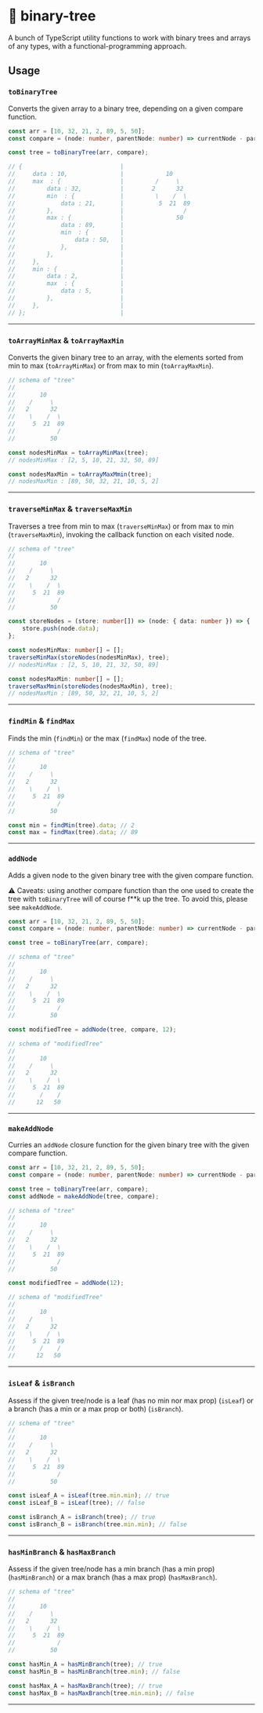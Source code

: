 # 🌳 binary-tree

A bunch of TypeScript utility functions to work with binary trees and arrays of any types, with a functional-programming approach.

## Usage

### `toBinaryTree`

Converts the given array to a binary tree, depending on a given compare function.

```typescript
const arr = [10, 32, 21, 2, 89, 5, 50];
const compare = (node: number, parentNode: number) => currentNode - parentNode;

const tree = toBinaryTree(arr, compare);

// {                            |
//     data : 10,               |            10
//     max  : {                 |         /     \
//         data : 32,           |        2      32
//         min  : {             |         \    /  \
//             data : 21,       |          5  21  89
//         },                   |                 /
//         max : {              |               50
//             data : 89,       |
//             min  : {         |
//                 data : 50,   |
//             },               |
//         },                   |
//     },                       |
//     min : {                  |
//         data : 2,            |
//         max  : {             |
//             data : 5,        |
//         },                   |
//     },                       |
// };                           |
```

---

### `toArrayMinMax` & `toArrayMaxMin`

Converts the given binary tree to an array, with the elements sorted from min to max (`toArrayMinMax`) or from max to min (`toArrayMaxMin`).

```typescript
// schema of "tree"
//
//       10
//    /     \
//   2      32
//    \    /  \
//     5  21  89
//            /
//          50

const nodesMinMax = toArrayMinMax(tree);
// nodesMinMax : [2, 5, 10, 21, 32, 50, 89]

const nodesMaxMin = toArrayMaxMmin(tree);
// nodesMaxMin : [89, 50, 32, 21, 10, 5, 2]
```

---

### `traverseMinMax` & `traverseMaxMin`

Traverses a tree from min to max (`traverseMinMax`) or from max to min (`traverseMaxMin`), invoking the callback function on each visited node.

```typescript
// schema of "tree"
//
//       10
//    /     \
//   2      32
//    \    /  \
//     5  21  89
//            /
//          50

const storeNodes = (store: number[]) => (node: { data: number }) => {
    store.push(node.data);
};

const nodesMinMax: number[] = [];
traverseMinMax(storeNodes(nodesMinMax), tree);
// nodesMinMax : [2, 5, 10, 21, 32, 50, 89]

const nodesMaxMin: number[] = [];
traverseMaxMmin(storeNodes(nodesMaxMin), tree);
// nodesMaxMin : [89, 50, 32, 21, 10, 5, 2]
```

---

### `findMin` & `findMax`

Finds the min (`findMin`) or the max (`findMax`) node of the tree.

```typescript
// schema of "tree"
//
//       10
//    /     \
//   2      32
//    \    /  \
//     5  21  89
//            /
//          50

const min = findMin(tree).data; // 2
const max = findMax(tree).data; // 89
```

---

### `addNode`

Adds a given node to the given binary tree with the given compare function.

⚠️ Caveats: using another compare function than the one used to create the tree with `toBinaryTree` will of course f\*\*k up the tree.
To avoid this, please see `makeAddNode`.

```typescript
const arr = [10, 32, 21, 2, 89, 5, 50];
const compare = (node: number, parentNode: number) => currentNode - parentNode;

const tree = toBinaryTree(arr, compare);

// schema of "tree"
//
//       10
//    /     \
//   2      32
//    \    /  \
//     5  21  89
//            /
//          50

const modifiedTree = addNode(tree, compare, 12);

// schema of "modifiedTree"
//
//       10
//    /     \
//   2      32
//    \    /  \
//     5  21  89
//       /    /
//      12   50
```

---

### `makeAddNode`

Curries an `addNode` closure function for the given binary tree with the given compare function.

```typescript
const arr = [10, 32, 21, 2, 89, 5, 50];
const compare = (node: number, parentNode: number) => currentNode - parentNode;

const tree = toBinaryTree(arr, compare);
const addNode = makeAddNode(tree, compare);

// schema of "tree"
//
//       10
//    /     \
//   2      32
//    \    /  \
//     5  21  89
//            /
//          50

const modifiedTree = addNode(12);

// schema of "modifiedTree"
//
//       10
//    /     \
//   2      32
//    \    /  \
//     5  21  89
//       /    /
//      12   50
```

---

### `isLeaf` & `isBranch`

Assess if the given tree/node is a leaf (has no min nor max prop) (`isLeaf`) or a branch (has a min or a max prop or both) (`isBranch`).

```typescript
// schema of "tree"
//
//       10
//    /     \
//   2      32
//    \    /  \
//     5  21  89
//            /
//          50

const isLeaf_A = isLeaf(tree.min.min); // true
const isLeaf_B = isLeaf(tree); // false

const isBranch_A = isBranch(tree); // true
const isBranch_B = isBranch(tree.min.min); // false
```

---

### `hasMinBranch` & `hasMaxBranch`

Assess if the given tree/node has a min branch (has a min prop) (`hasMinBranch`) or a max branch (has a max prop) (`hasMaxBranch`).

```typescript
// schema of "tree"
//
//       10
//    /     \
//   2      32
//    \    /  \
//     5  21  89
//            /
//          50

const hasMin_A = hasMinBranch(tree); // true
const hasMin_B = hasMinBranch(tree.min); // false

const hasMax_A = hasMaxBranch(tree); // true
const hasMax_B = hasMaxBranch(tree.min.min); // false
```

---
